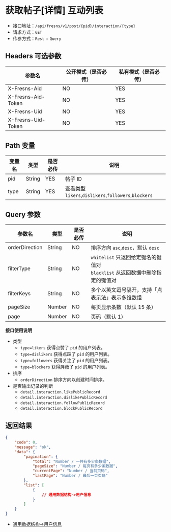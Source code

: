 # 获取帖子[详情] 互动列表

- 接口地址：`/api/fresns/v1/post/{pid}/interaction/{type}`
- 请求方式：`GET`
- 传参方式：`Rest` + `Query`

## Headers 可选参数

| 参数名 | 公开模式（是否必传） | 私有模式（是否必传） |
| --- | --- | --- |
| X-Fresns-Aid | NO | YES |
| X-Fresns-Aid-Token | NO | YES |
| X-Fresns-Uid | NO | YES |
| X-Fresns-Uid-Token | NO | YES |

## Path 变量

| 变量名 | 类型 | 是否必传 | 说明 |
| --- | --- | --- | --- |
| pid | String | YES | 帖子 ID |
| type | String | YES | 查看类型 `likers`,`dislikers`,`followers`,`blockers` |

## Query 参数

| 参数名 | 类型 | 是否必传 | 说明 |
| --- | --- | --- | --- |
| orderDirection | String | NO | 排序方向 `asc`,`desc`，默认 `desc` |
| filterType | String | NO | `whitelist` 只返回给定键名的键值对<br>`blacklist` 从返回数据中删除指定的键值对 |
| filterKeys | String | NO | 多个以英文逗号隔开，支持「点表示法」表示多维数组 |
| pageSize | Number | NO | 每页显示条数（默认 15 条） |
| page | Number | NO | 页码（默认 1） |

**接口使用说明**

- 类型
    - `type=likers` 获得点赞了 `pid` 的用户列表。
    - `type=dislikers` 获得点踩了 `pid` 的用户列表。
    - `type=followers` 获得关注了 `pid` 的用户列表。
    - `type=blockers` 获得屏蔽了 `pid` 的用户列表。
- 排序
    - `orderDirection` 排序方向以创建时间排序。
- 是否输出记录的判断
    - `detail.interaction.likePublicRecord`
    - `detail.interaction.dislikePublicRecord`
    - `detail.interaction.followPublicRecord`
    - `detail.interaction.blockPublicRecord`

## 返回结果

```json
{
    "code": 0,
    "message": "ok",
    "data": {
        "pagination": {
            "total": "Number / 一共有多少条数据",
            "pageSize": "Number / 每页有多少条数据",
            "currentPage": "Number / 当前页码",
            "lastPage": "Number / 最后一页页码"
        },
        "list": [
            {
                // 通用数据结构->用户信息
            }
        ]
    }
}
```

- [通用数据结构->用户信息](../../reference/data/user.md)
